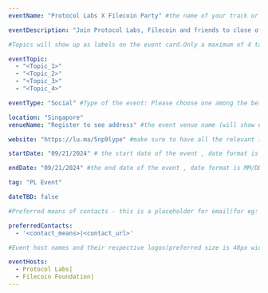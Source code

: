 ```yaml
---
eventName: "Protocol Labs X Filecoin Party" #the name of your track or event and its mandatory

eventDescription: "Join Protocol Labs, Filecoin and friends to close off a great week. We’ll have drinks, light bites, and good conversations." #short description of your track or event limiting to 100-150 characters

#Topics will show up as labels on the event card.Only a maximum of 4 tags will be displayed on the event card. Some references for topics - Blockchain, Web3, Cryptocurrency, Tech Talks, Workshop, etc.

eventTopic: 
  - "<Topic_1>"
  - "<Topic_2>"
  - "<Topic_3>"
  - "<Topic_4>" 

eventType: "Social" #Type of the event: Please choose one among the below options or just leave it blank

location: "Singapore" 
venueName: "Register to see address" #the event venue name (will show up on the event card) or just leave it blank

website: "https://lu.ma/5np9lype" #make sure to have all the relevant information: dates, venue, program, ticketing (if any), etc. or just leave it blank

startDate: "09/21/2024" # the start date of the event , date format is MM/DD/YYYY eg: if it is February 16th 2023 => 02/16/2023

endDate: "09/21/2024" #the end date of the event , date format is MM/DD/YYYY eg: if it is February 18th 2023 => 02/18/2023

tag: "PL Event" 

dateTBD: false 

#Preferred means of contacts - this is a placeholder for email(for eg:  - email|mailto:<email_id>) and other social handles like Twitter, LinkedIn, Discord, etc. (for eg.   - 'twitter|https://twitter.com/IPFS/status/1629199396700098560?s=20')

preferredContacts:
  - '<contact_means>|<contact_url>'

#Event host names and their respective logos(preferred size is 48px width, 48px height)-place the logo file on the path 'public/uploads' for eg.   - IPFS|ipfs-logo.png

eventHosts:
  - Protocol Labs|
  - Filecoin Foundation|
---
```

